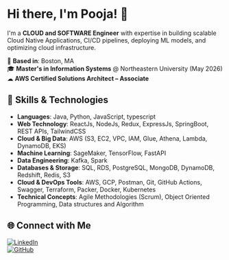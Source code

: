 # Hi there, I'm Pooja! 👋

I'm a **CLOUD and SOFTWARE Engineer** with expertise in building scalable Cloud Native Applications, CI/CD pipelines, deploying ML models, and optimizing cloud infrastructure.

📍 **Based in**: Boston, MA  
🎓 **Master's in Information Systems** @ Northeastern University (May 2026)  
☁ **AWS Certified Solutions Architect – Associate**  

## 🚀 Skills & Technologies  
- **Languages**: Java, Python, JavaScript, typescript
- **Web Technology**: ReactJs, NodeJs, Redux, ExpressJs, SpringBoot, REST APIs, TailwindCSS
- **Cloud & Big Data**: AWS (S3, EC2, VPC, IAM, Glue, Athena, Lambda, DynamoDB, EKS)  
- **Machine Learning**: SageMaker, TensorFlow, FastAPI  
- **Data Engineering**: Kafka, Spark
- **Databases & Storage**: SQL, RDS, PostgreSQL, MongoDB, DynamoDB, Redshift, Redis, S3
- **Cloud & DevOps Tools**: AWS, GCP, Postman, Git, GitHub Actions, Swagger, Terraform, Packer, Docker, Kubernetes
- **Technical Concepts**: Agile Methodologies (Scrum), Object Oriented Programming, Data structures and Algorithm


## 🌐 Connect with Me  
[![LinkedIn](https://img.shields.io/badge/LinkedIn-blue?style=flat&logo=linkedin)]((https://www.linkedin.com/in/pooja-doddannavar/))  
[![GitHub](https://img.shields.io/badge/GitHub-black?style=flat&logo=github)](https://github.com/poojadod)  
